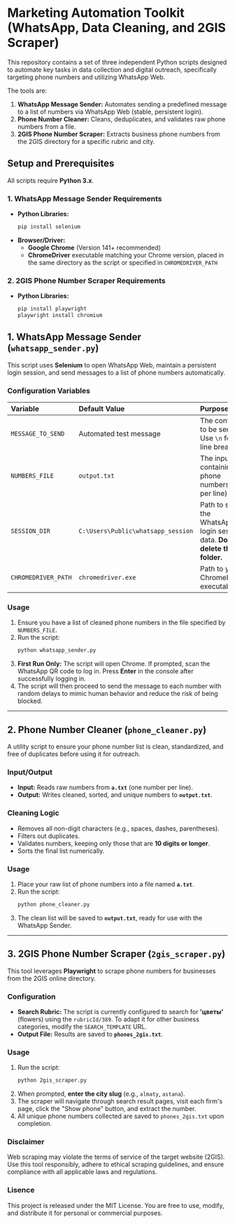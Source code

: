 # Marketing Automation Toolkit (WhatsApp, Data Cleaning, and 2GIS Scraper)

This repository contains a set of three independent Python scripts designed to automate key tasks in data collection and digital outreach, specifically targeting phone numbers and utilizing WhatsApp Web.

The tools are:
1.  **WhatsApp Message Sender:** Automates sending a predefined message to a list of numbers via WhatsApp Web (stable, persistent login).
2.  **Phone Number Cleaner:** Cleans, deduplicates, and validates raw phone numbers from a file.
3.  **2GIS Phone Number Scraper:** Extracts business phone numbers from the 2GIS directory for a specific rubric and city.

## Setup and Prerequisites

All scripts require **Python 3.x**.

### 1. WhatsApp Message Sender Requirements

* **Python Libraries:**
    ```bash
    pip install selenium
    ```
* **Browser/Driver:**
    * **Google Chrome** (Version 141+ recommended)
    * **ChromeDriver** executable matching your Chrome version, placed in the same directory as the script or specified in `CHROMEDRIVER_PATH`

### 2. 2GIS Phone Number Scraper Requirements

* **Python Libraries:**
    ```bash
    pip install playwright
    playwright install chromium
    ```

## 1. WhatsApp Message Sender (`whatsapp_sender.py`)

This script uses **Selenium** to open WhatsApp Web, maintain a persistent login session, and send messages to a list of phone numbers automatically.

### Configuration Variables
| Variable | Default Value | Purpose |
| :--- | :--- | :--- |
| `MESSAGE_TO_SEND` | Automated test message | The content to be sent. Use `\n` for line breaks. |
| `NUMBERS_FILE` | `output.txt` | The input file containing phone numbers (one per line). |
| `SESSION_DIR` | `C:\Users\Public\whatsapp_session` | Path to save the WhatsApp login session data. **Do not delete this folder.** |
| `CHROMEDRIVER_PATH`| `chromedriver.exe` | Path to your ChromeDriver executable. |


### Usage

1.  Ensure you have a list of cleaned phone numbers in the file specified by `NUMBERS_FILE`.
2.  Run the script:
    ```bash
    python whatsapp_sender.py
    ```
3.  **First Run Only:** The script will open Chrome. If prompted, scan the WhatsApp QR code to log in. Press **Enter** in the console after successfully logging in.
4.  The script will then proceed to send the message to each number with random delays to mimic human behavior and reduce the risk of being blocked.

***

## 2. Phone Number Cleaner (`phone_cleaner.py`)

A utility script to ensure your phone number list is clean, standardized, and free of duplicates before using it for outreach.

### Input/Output

* **Input:** Reads raw numbers from **`a.txt`** (one number per line).
* **Output:** Writes cleaned, sorted, and unique numbers to **`output.txt`**.

### Cleaning Logic

* Removes all non-digit characters (e.g., spaces, dashes, parentheses).
* Filters out duplicates.
* Validates numbers, keeping only those that are **10 digits or longer**.
* Sorts the final list numerically.

### Usage

1.  Place your raw list of phone numbers into a file named **`a.txt`**.
2.  Run the script:
    ```bash
    python phone_cleaner.py
    ```
3.  The clean list will be saved to **`output.txt`**, ready for use with the WhatsApp Sender.

***

## 3. 2GIS Phone Number Scraper (`2gis_scraper.py`)

This tool leverages **Playwright** to scrape phone numbers for businesses from the 2GIS online directory.

### Configuration

* **Search Rubric:** The script is currently configured to search for **'цветы'** (flowers) using the `rubricId/389`. To adapt it for other business categories, modify the `SEARCH_TEMPLATE` URL.
* **Output File:** Results are saved to **`phones_2gis.txt`**.

### Usage

1.  Run the script:
    ```bash
    python 2gis_scraper.py
    ```
2.  When prompted, **enter the city slug** (e.g., `almaty`, `astana`).
3.  The scraper will navigate through search result pages, visit each firm's page, click the "Show phone" button, and extract the number.
4.  All unique phone numbers collected are saved to `phones_2gis.txt` upon completion.

### Disclaimer

Web scraping may violate the terms of service of the target website (2GIS). Use this tool responsibly, adhere to ethical scraping guidelines, and ensure compliance with all applicable laws and regulations.


### Lisence 

This project is released under the MIT License. You are free to use, modify, and distribute it for personal or commercial purposes.
